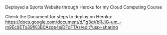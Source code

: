 Deployed a Sports Website through Heroku for my Cloud Computing Course


Check the Document for steps to deploy on Heroku:
https://docs.google.com/document/d/1g3qVbRJjG-um_-m9Ec9ETo39fK3B0Azde4sjDFcFTAs/edit?usp=sharing
